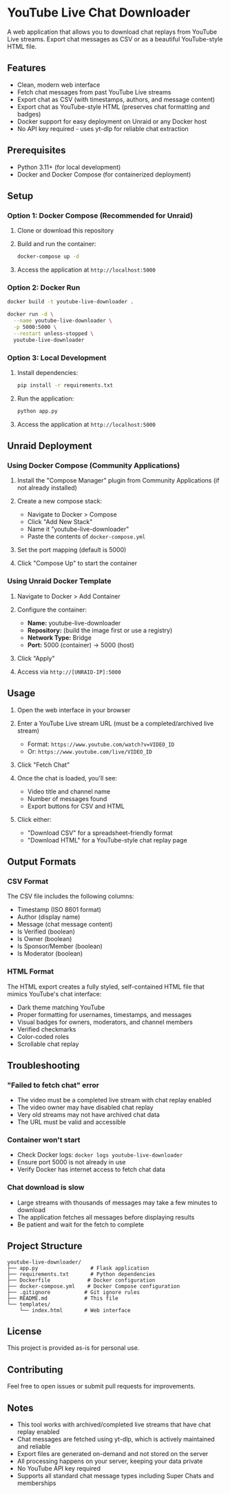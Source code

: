 # YouTube Live Chat Downloader

A web application that allows you to download chat replays from YouTube Live streams. Export chat messages as CSV or as a beautiful YouTube-style HTML file.

## Features

- Clean, modern web interface
- Fetch chat messages from past YouTube Live streams
- Export chat as CSV (with timestamps, authors, and message content)
- Export chat as YouTube-style HTML (preserves chat formatting and badges)
- Docker support for easy deployment on Unraid or any Docker host
- No API key required - uses yt-dlp for reliable chat extraction

## Prerequisites

- Python 3.11+ (for local development)
- Docker and Docker Compose (for containerized deployment)

## Setup

### Option 1: Docker Compose (Recommended for Unraid)

1. Clone or download this repository

2. Build and run the container:
   ```bash
   docker-compose up -d
   ```

3. Access the application at `http://localhost:5000`

### Option 2: Docker Run

```bash
docker build -t youtube-live-downloader .

docker run -d \
  --name youtube-live-downloader \
  -p 5000:5000 \
  --restart unless-stopped \
  youtube-live-downloader
```

### Option 3: Local Development

1. Install dependencies:
   ```bash
   pip install -r requirements.txt
   ```

2. Run the application:
   ```bash
   python app.py
   ```

3. Access the application at `http://localhost:5000`

## Unraid Deployment

### Using Docker Compose (Community Applications)

1. Install the "Compose Manager" plugin from Community Applications (if not already installed)

2. Create a new compose stack:
   - Navigate to Docker > Compose
   - Click "Add New Stack"
   - Name it "youtube-live-downloader"
   - Paste the contents of `docker-compose.yml`

3. Set the port mapping (default is 5000)

4. Click "Compose Up" to start the container

### Using Unraid Docker Template

1. Navigate to Docker > Add Container

2. Configure the container:
   - **Name:** youtube-live-downloader
   - **Repository:** (build the image first or use a registry)
   - **Network Type:** Bridge
   - **Port:** 5000 (container) -> 5000 (host)

3. Click "Apply"

4. Access via `http://[UNRAID-IP]:5000`

## Usage

1. Open the web interface in your browser

2. Enter a YouTube Live stream URL (must be a completed/archived live stream)
   - Format: `https://www.youtube.com/watch?v=VIDEO_ID`
   - Or: `https://www.youtube.com/live/VIDEO_ID`

3. Click "Fetch Chat"

4. Once the chat is loaded, you'll see:
   - Video title and channel name
   - Number of messages found
   - Export buttons for CSV and HTML

5. Click either:
   - "Download CSV" for a spreadsheet-friendly format
   - "Download HTML" for a YouTube-style chat replay page

## Output Formats

### CSV Format
The CSV file includes the following columns:
- Timestamp (ISO 8601 format)
- Author (display name)
- Message (chat message content)
- Is Verified (boolean)
- Is Owner (boolean)
- Is Sponsor/Member (boolean)
- Is Moderator (boolean)

### HTML Format
The HTML export creates a fully styled, self-contained HTML file that mimics YouTube's chat interface:
- Dark theme matching YouTube
- Proper formatting for usernames, timestamps, and messages
- Visual badges for owners, moderators, and channel members
- Verified checkmarks
- Color-coded roles
- Scrollable chat replay

## Troubleshooting

### "Failed to fetch chat" error
- The video must be a completed live stream with chat replay enabled
- The video owner may have disabled chat replay
- Very old streams may not have archived chat data
- The URL must be valid and accessible

### Container won't start
- Check Docker logs: `docker logs youtube-live-downloader`
- Ensure port 5000 is not already in use
- Verify Docker has internet access to fetch chat data

### Chat download is slow
- Large streams with thousands of messages may take a few minutes to download
- The application fetches all messages before displaying results
- Be patient and wait for the fetch to complete

## Project Structure

```
youtube-live-downloader/
├── app.py                 # Flask application
├── requirements.txt       # Python dependencies
├── Dockerfile            # Docker configuration
├── docker-compose.yml    # Docker Compose configuration
├── .gitignore           # Git ignore rules
├── README.md            # This file
└── templates/
    └── index.html       # Web interface
```

## License

This project is provided as-is for personal use.

## Contributing

Feel free to open issues or submit pull requests for improvements.

## Notes

- This tool works with archived/completed live streams that have chat replay enabled
- Chat messages are fetched using yt-dlp, which is actively maintained and reliable
- Export files are generated on-demand and not stored on the server
- All processing happens on your server, keeping your data private
- No YouTube API key required
- Supports all standard chat message types including Super Chats and memberships
